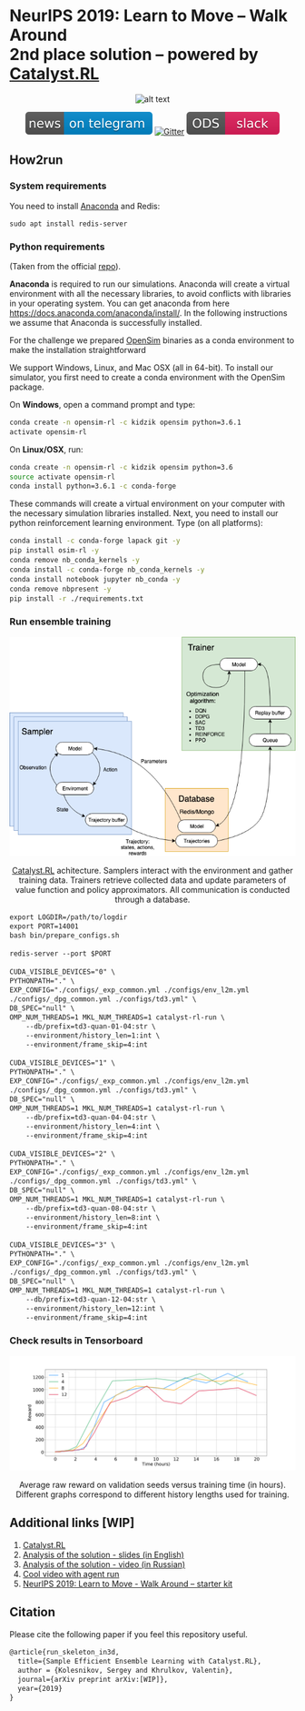 # NeurIPS 2019: Learn to Move – Walk Around<br/>2nd place solution – powered by [Catalyst.RL](https://github.com/catalyst-team/catalyst)

<div align="center">

![alt text](./pics/skeleton.191102.v2.gif)

[![Telegram](./pics/telegram.svg)](https://t.me/catalyst_team)
[![Gitter](https://badges.gitter.im/catalyst-team/community.svg)](https://gitter.im/catalyst-team/community?utm_source=badge&utm_medium=badge&utm_campaign=pr-badge)
[![Slack](./pics/slack.svg)](https://opendatascience.slack.com/messages/CGK4KQBHD)

</div>


## How2run

### System requirements

You need to install [Anaconda](www.anaconda.com/download) and Redis:
```
sudo apt install redis-server
```

### Python requirements
(Taken from the official [repo](https://github.com/stanfordnmbl/osim-rl)).

**Anaconda** is required to run our simulations. Anaconda will create a virtual environment with all the necessary libraries, to avoid conflicts with libraries in your operating system. You can get anaconda from here https://docs.anaconda.com/anaconda/install/. In the following instructions we assume that Anaconda is successfully installed.

For the challenge we prepared [OpenSim](http://opensim.stanford.edu/) binaries as a conda environment to make the installation straightforward

We support Windows, Linux, and Mac OSX (all in 64-bit). To install our simulator, you first need to create a conda environment with the OpenSim package.

On **Windows**, open a command prompt and type:
```bash
conda create -n opensim-rl -c kidzik opensim python=3.6.1
activate opensim-rl
```

On **Linux/OSX**, run:
```bash
conda create -n opensim-rl -c kidzik opensim python=3.6
source activate opensim-rl
conda install python=3.6.1 -c conda-forge
```

These commands will create a virtual environment on your computer with the necessary simulation libraries installed. Next, you need to install our python reinforcement learning environment. Type (on all platforms):
```bash
conda install -c conda-forge lapack git -y
pip install osim-rl -y
conda remove nb_conda_kernels -y
conda install -c conda-forge nb_conda_kernels -y
conda install notebook jupyter nb_conda -y
conda remove nbpresent -y
pip install -r ./requirements.txt
```

### Run ensemble training

<div align="center">

![alt text](./pics/achitecture.png)

[Catalyst.RL](https://github.com/catalyst-team/catalyst) achitecture. Samplers interact with the environment and gather training data. Trainers retrieve collected data and update parameters of value function and policy approximators. All communication is conducted through a database.

</div>

```
export LOGDIR=/path/to/logdir
export PORT=14001
bash bin/prepare_configs.sh

redis-server --port $PORT

CUDA_VISIBLE_DEVICES="0" \
PYTHONPATH="." \
EXP_CONFIG="./configs/_exp_common.yml ./configs/env_l2m.yml ./configs/_dpg_common.yml ./configs/td3.yml" \
DB_SPEC="null" \
OMP_NUM_THREADS=1 MKL_NUM_THREADS=1 catalyst-rl-run \
    --db/prefix=td3-quan-01-04:str \
    --environment/history_len=1:int \
    --environment/frame_skip=4:int

CUDA_VISIBLE_DEVICES="1" \
PYTHONPATH="." \
EXP_CONFIG="./configs/_exp_common.yml ./configs/env_l2m.yml ./configs/_dpg_common.yml ./configs/td3.yml" \
DB_SPEC="null" \
OMP_NUM_THREADS=1 MKL_NUM_THREADS=1 catalyst-rl-run \
    --db/prefix=td3-quan-04-04:str \
    --environment/history_len=4:int \
    --environment/frame_skip=4:int

CUDA_VISIBLE_DEVICES="2" \
PYTHONPATH="." \
EXP_CONFIG="./configs/_exp_common.yml ./configs/env_l2m.yml ./configs/_dpg_common.yml ./configs/td3.yml" \
DB_SPEC="null" \
OMP_NUM_THREADS=1 MKL_NUM_THREADS=1 catalyst-rl-run \
    --db/prefix=td3-quan-08-04:str \
    --environment/history_len=8:int \
    --environment/frame_skip=4:int

CUDA_VISIBLE_DEVICES="3" \
PYTHONPATH="." \
EXP_CONFIG="./configs/_exp_common.yml ./configs/env_l2m.yml ./configs/_dpg_common.yml ./configs/td3.yml" \
DB_SPEC="null" \
OMP_NUM_THREADS=1 MKL_NUM_THREADS=1 catalyst-rl-run \
    --db/prefix=td3-quan-12-04:str \
    --environment/history_len=12:int \
    --environment/frame_skip=4:int
```

### Check results in Tensorboard

<div align="center">

![alt text](./pics/rewards.png)

Average raw reward on validation seeds versus training time (in hours).<br/>Different graphs correspond to different history lengths used for training.

</div>


## Additional links [WIP]

1. [Catalyst.RL](https://github.com/catalyst-team/catalyst)
2. [Analysis of the solution - slides (in English)](https://docs.google.com/presentation/d/1g4g_Rxp9M3xAHwpp_hNzC87L9Gvum3H09g2DIQn1Taw/edit?usp=sharing)
3. [Analysis of the solution - video (in Russian)](https://youtu.be/PprDcJHrFdg?t=4020)
4. [Cool video with agent run](https://youtu.be/WuqNdNBVzzI)
5. [NeurIPS 2019: Learn to Move - Walk Around – starter kit](https://github.com/Scitator/learning-to-move-starter-kit)


## Citation
Please cite the following paper if you feel this repository useful.
```
@article{run_skeleton_in3d,
  title={Sample Efficient Ensemble Learning with Catalyst.RL},
  author = {Kolesnikov, Sergey and Khrulkov, Valentin},
  journal={arXiv preprint arXiv:[WIP]},
  year={2019}
}
```
